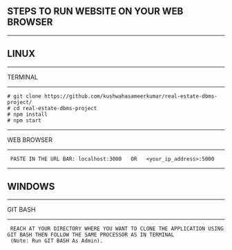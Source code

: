 STEPS TO RUN WEBSITE ON YOUR WEB BROWSER
-----------------------------------

---------
LINUX
---------
  
  _________
  TERMINAL
  _________
 
 	# git clone https://github.com/kushwahasameerkumar/real-estate-dbms-project/
 	# cd real-estate-dbms-project
 	# npm install
	# npm start

  ____________
  WEB BROWSER
  ____________

	 PASTE IN THE URL BAR: localhost:3000   OR   <your_ip_address>:5000

---------
WINDOWS
---------

   _________
   GIT BASH
   _________
   
   	 REACH AT YOUR DIRECTORY WHERE YOU WANT TO CLONE THE APPLICATION USING GIT BASH THEN FOLLOW THE SAME PROCESSOR AS IN TERMINAL
	 (Note: Run GIT BASH As Admin).
